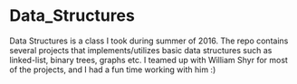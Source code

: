# Data_Structures

Data Structures is a class I took during summer of 2016. The repo contains several projects that implements/utilizes basic data structures such as linked-list, binary trees, graphs etc. I teamed up with William Shyr for most of the projects, and I had a fun time working with him :)  
